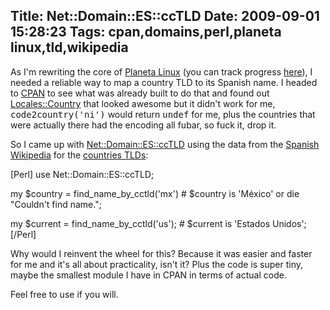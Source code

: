 Title: Net::Domain::ES::ccTLD
Date: 2009-09-01 15:28:23
Tags: cpan,domains,perl,planeta linux,tld,wikipedia
---
As I'm rewriting the core of <a href="http://planetalinux.org">Planeta Linux</a> (you can track progress <a href="http://github.com/axiombox/planetalinux">here</a>), I needed a reliable way to map a country TLD to its Spanish name. I headed to <a href="http://search.cpan.org/">CPAN</a> to see what was already built to do that and found out <a href="http://search.cpan.org/~dmuey/Locales-0.05/lib/Locales/Country.pm">Locales::Country</a> that looked awesome but it didn't work for me, <tt>code2country('ni')</tt> would return <tt>undef</tt> for me, plus the countries that were actually there had the encoding all fubar, so fuck it, drop it.

So I came up with <a href="http://search.cpan.org/dist/Net-Domain-ES-ccTLD/">Net::Domain::ES::ccTLD</a> using the data from the <a href="http://es.wikipedia.org/">Spanish Wikipedia</a> for the <a href="http://es.wikipedia.org/wiki/Dominio_de_nivel_superior_geogr%C3%A1fico">countries TLDs</a>:

[Perl]
use Net::Domain::ES::ccTLD;

my $country = find_name_by_cctld('mx')     # $country is 'México'
  or die "Couldn't find name.";

my $current = find_name_by_cctld('us');    # $current is 'Estados Unidos';
[/Perl]

Why would I reinvent the wheel for this? Because it was easier and faster for me and it's all about practicality, isn't it? Plus the code is super tiny, maybe the smallest module I have in CPAN in terms of actual code.

Feel free to use if you will.